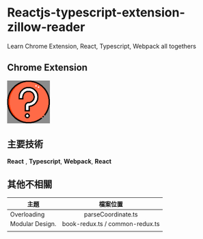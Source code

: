 # Reactjs-typescript-extension-zillow-reader

Learn Chrome Extension, React, Typescript, Webpack all togethers

## Chrome Extension

![暫時的Extension Logo.](/public/logo_Readme.png "This is a sample image.")

## 主要技術

**React** , **Typescript**, **Webpack**, **React**

## 其他不相關

| 主題            |            檔案位置             |
| --------------- | :-----------------------------: |
| Overloading     |       parseCoordinate.ts        |
| Modular Design. | book-redux.ts / common-redux.ts |
|                 |                                 |
